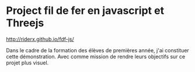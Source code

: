 Project fil de fer en javascript et Threejs
===========================================

http://riderx.github.io/fdf-js/


Dans le cadre de la formation des élèves de premières année, j'ai constituer cette démonstration.
Avec comme mission de rendre leurs objectifs sur ce projet plus visuel.

